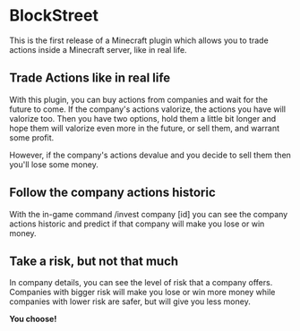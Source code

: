 # BlockStreet
This is the first release of a Minecraft plugin which allows you to trade actions inside a Minecraft server, like in real life.

## Trade Actions like in real life
With this plugin, you can buy actions from companies and wait for the future to come. If the company's actions valorize, the actions you have will valorize too. Then you have two options, hold them a little bit longer and hope them will valorize even more in the future, or sell them, and warrant some profit.

However, if the company's actions devalue and you decide to sell them then you'll lose some money.

## Follow the company actions historic
With the in-game command /invest company [id] you can see the company actions historic and predict if that company will make you lose or win money.

## Take a risk, but not that much
In company details, you can see the level of risk that a company offers. Companies with bigger risk will make you lose or win more money while companies with lower risk are safer, but will give you less money.

**You choose!**
